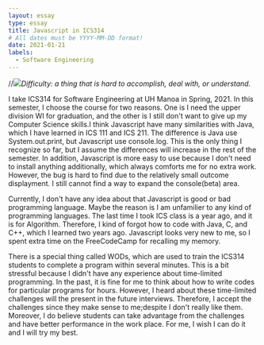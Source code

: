 ```yaml
---
layout: essay
type: essay
title: Javascript in ICS314
# All dates must be YYYY-MM-DD format!
date: 2021-01-21
labels:
  - Software Engineering
---
```


//<img class="ui tiny right spaced image" src="../images/degree_difficulty.jpg">*Difficulty: a thing that is hard to accomplish, deal with, or understand.*

I take ICS314 for Software Engineering at UH Manoa in Spring, 2021. In this semester, I choose the course for two reasons. One is I need the upper division WI for graduation, and the other is I still don't want to give up my Computer Science skills.I think Javascript have many similarities with Java, which I have learned in ICS 111 and ICS 211. The difference is Java use System.out.print, but Javascript use console.log. This is the only thing I recognize so far, but I assume the differences will increase in the rest of the semester. In addition, Javascript is more easy to use because I don't need to install anything additionally, which always comforts me for no extra work. However, the bug is hard to find due to the relatively small outcome displayment. I still cannot find a way to expand the console(beta) area.

Currently, I don't have any idea about that Javascript is good or bad programming language. Maybe the reason is I am unfamilier to any kind of programming languages. The last time I took ICS class is a year ago, and it is for Algorithm. Therefore, I kind of forgot how to code with Java, C, and C++, which I learned two years ago. Javascript looks very new to me, so I spent extra time on the FreeCodeCamp for recalling my memory.

There is a special thing called WODs, which are used to train the ICS314 students to complete a program within several minutes. This is a bit stressful because I didn't have any experience about time-limited programming. In the past, it is fine for me to think about how to write codes for particular programs for hours. However, I heard about these time-limited challenges will the present in the future interviews. Therefore, I accept the challenges since they make sense to me;despite I don't really like them. Moreover, I do believe students can take advantage from the challenges and have better performance in the work place. For me, I wish I can do it and I will try my best.


